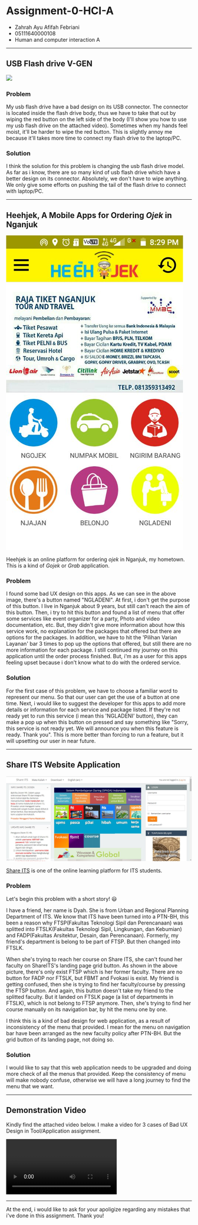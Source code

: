 # Assignment-0-HCI-A

* Zahrah Ayu Afifah Febriani
* 05111640000108
* Human and computer interaction A

---

## USB Flash drive V-GEN

![](https://github.com/hci-a-if-its-2019/assignment-0-zahraayafni/blob/master/assets/fd.JPG)

### Problem
My usb flash drive have a bad design on its USB connector. The connector is located inside the flash drive body, thus we have to take that out by wiping the red button on the left side of the body (I'll show you how to use my usb flash drive on the attached video). Sometimes when my hands feel moist, it'll be harder to wipe the red button. This is slightly annoy me because it'll takes more time to connect my flash drive to the laptop/PC. 

### Solution
I think the solution for this problem is changing the usb flash drive model. As far as i know, there are so many kind of usb flash drive which have a better design on its connector. Absolutely, we don't have to wipe anything. We only give some efforts on pushing the tail of the flash drive to connect with laptop/PC.

---

## Heehjek, A Mobile Apps for Ordering _Ojek_ in Nganjuk

![](https://github.com/hci-a-if-its-2019/assignment-0-zahraayafni/blob/master/assets/heehjek.jpg)

Heehjek is an online platform for ordering _ojek_ in Nganjuk, my hometown. This is a kind of _Gojek_ or _Grab_ application.

### Problem
I found some bad UX design on this apps. As we can see in the above image, there's a button named "NGLADENI". At first, i don't get the purpose of this button. I live in Nganjuk about 9 years, but still can't reach the aim of this button. Then, i try to hit this button and found a list of menu that offer some services like event organizer for a party, Photo and video documentation, etc. But, they didn't give more information about how this service work, no explanation for the packages that offered but there are options for the packages. In addition, we have to hit the 'Pilihan Varian Layanan' bar 3 times to pop up the options that offered, but still there are no more information for each package. I still continued my journey on this application until the order process finished. But, i'm as a user for this apps feeling upset because i don't know what to do with the ordered service. 

### Solution
For the first case of this problem, we have to choose a familiar word to represent our menu. So that our user can get the use of a button at one time. Next, i would like to suggest the developer for this apps to add more details or information for each service and package listed. If they're not ready yet to run this service (i mean this 'NGLADENI' button), they can make a pop up when this button on pressed and say something like "Sorry, this service is not ready yet. We will announce you when this feature is ready. Thank you". This is more better than forcing to run a feature, but it will upsetting our user in near future.

---

## Share ITS Website Application

![](https://github.com/hci-a-if-its-2019/assignment-0-zahraayafni/blob/master/assets/shareits.JPG)

[Share ITS](http://share.its.ac.id/) is one of the online learning platform for ITS students. 

### Problem
Let's begin this problem with a short story! :smiley:

I have a friend, her name is Dyah. She is from Urban and Regional Planning Department of ITS. We know that ITS have been turned into a PTN-BH, this been a reason why FTSP(Fakultas Teknologi Sipil dan Perencanaan) was splitted into FTSLK(Fakultas Teknologi Sipil, Lingkungan, dan Kebumian) and FADP(Fakultas Arsitektur, Desain, dan Perencanaan). Formerly, my friend's department is belong to be part of FTSP. But then changed into FTSLK.

When she's trying to reach her course on Share ITS, she can't found her faculty on ShareITS's landing page grid button. As shown in the above picture, there's only exist FTSP which is her former faculty. There are no button for FADP nor FTSLK, but FBMT and Fvokasi is exist. My friend is getting confused, then she is trying to find her faculty/course by pressing the FTSP button. And again, this button doesn't take my friend to the splitted faculty. But it landed on FTSLK page (a list of departments in FTSLK), which is not belong to FTSP anymore. Then, she's trying to find her course manually on its navigation bar, by hit the menu one by one. 

I think this is a kind of bad design for web application, as a result of inconsistency of the menu that provided. I mean for the menu on navigation bar have been arranged as the new faculty policy after PTN-BH. But the grid button of its landing page, not doing so.

### Solution
I would like to say that this web application needs to be upgraded and doing more check of all the menus that provided. Keep the consistency of menu will make nobody confuse, otherwise we will have a long journey to find the menu that we want.

---

## Demonstration Video

Kindly find the attached video below. I make a video for 3 cases of Bad UX Design in Tool/Application assignment.

![Demo Video](https://github.com/hci-a-if-its-2019/assignment-0-zahraayafni/blob/master/assets/HCI_A_16_108.mp4)

---

At the end, i would like to ask for your apoligize regarding any mistakes that i've done in this assignment. Thank you!